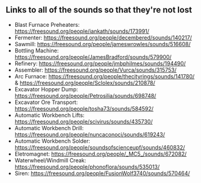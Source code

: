 ## Links to all of the sounds so that they're not lost

 - Blast Furnace Preheaters: https://freesound.org/people/iankath/sounds/173991/
 - Fermenter: https://freesound.org/people/decembered/sounds/140217/
 - Sawmill: https://freesound.org/people/jameswrowles/sounds/516608/
 - Bottling Machine: https://freesound.org/people/JamesBradford/sounds/579900/
 - Refinery: https://freesound.org/people/jmbphilmes/sounds/194490/
 - Assembler: https://freesound.org/people/Vurca/sounds/315753/
 - Arc Furnace: https://freesound.org/people/thecityrings/sounds/141780/ & https://freesound.org/people/Sclolex/sounds/210878/
 - Excavator Hopper Dump: https://freesound.org/people/Petrosilia/sounds/698748/
 - Excavator Ore Transport: https://freesound.org/people/tosha73/sounds/584592/
 - Automatic Workbench Lifts: https://freesound.org/people/scivirus/sounds/435730/
 - Automatic Workbench Drill: https://freesound.org/people/nuncaconoci/sounds/619243/
 - Automatic Workbench Solder: https://freesound.org/people/soundsofscienceupf/sounds/460832/
 - Eletromagnet: https://freesound.org/people/_MC5_/sounds/672082/
 - Waterwheel/Windmill Creak: https://freesound.org/people/phonoflora/sounds/535013/
 - Siren: https://freesound.org/people/FusionWolf3740/sounds/570464/